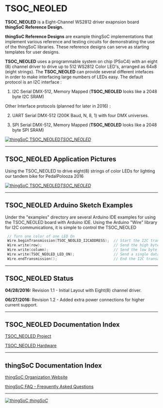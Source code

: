 # TSOC_NEOLED

**TSOC_NEOLED** is a Eight-Channel WS2812 driver exapnsion board **thingSoC Reference Design.** 

**thingSoC Reference Designs** are example thingSoC implementations that implement
various reference and testing circuits for demonstrating the use of the thingSoC libraries.
These reference designs can serve as starting templates for user designs.

**TSOC_NEOLED** uses a programmable system on chip (PSoC4) with an eight (8) channel driver
to drive up to 512 WS2812 Color LED's, arranged as 64x8 (eight strings).
The **TSOC_NEOLED** can provide several different intefaces in order to make
interfacing large numbers of LEDs easy. The default protocol is an I2C interface :

1) I2C Serial DMX-512, Memory Mapped (**TSOC_NEOLED** looks like a 2048 byte I2C SRAM)

Other Interface protocols (planned for later in 2016) :

2) UART Serial DMX-512 (200K Baud, N, 8, 1) with four DMX universes.

3) SPI Serial DMX-512, Memory Mapped (**TSOC_NEOLED** looks like a 2048 byte SPI SRAM)


[![thingSoC TSOC_NEOLED](https://raw.githubusercontent.com/thingSoC/TSOC_NEOLED/master/TSOC_NEOLED/images/TSOC_NEOLED_top.png?raw=true)*TSOC_NEOLED*](https://github.com/thingSoC/TSOC_NEOLED)

---------------------------------------

## TSOC_NEOLED Application Pictures

Using the TSOC_NEOLED to drive eight(8) strings of color LEDs for lighting our tandem bike for PedalPolooza 2016

[![thingSoC TSOC_NEOLED](https://raw.githubusercontent.com/thingSoC/TSOC_NEOLED/master/TSOC_NEOLED/images/light_the_ride2.png?raw=true)*TSOC_NEOLED*](https://github.com/thingSoC/TSOC_NEOLED)

---------------------------------------

## TSOC_NEOLED Arduino Sketch Examples

Under the "examples" directory are several Arduino IDE examples for using the TSOC_NEOLED board with Arduino IDE.
Using the Arduino "Wire" library for I2C communications, it is simple to control the TSOC_NEOLED

```c
 // Turn one color of one LED On
 Wire.beginTransmission(TSOC_NEOLED_I2CADDRESS);  // Start the I2C transaction
 Wire.write(row);                                 // Send the high byte of 16 bit memory address
 Wire.write(column);                              // Send the low byte of 16 bit memory address  (ie. the 
 Wire.write(TSOC_NEOLED_LED_ON);                  // Send a single data byte  (we could send more...)
 Wire.endTransmission();                          // End the I2C transaction
```

---------------------------------------

## TSOC_NEOLED Status <a name="TSOC_NEOLED_status"/>

**04/28/2016:** 
Revision 1.1 - Initial Layout with Eight(8) channel driver.

**06/27/2016:**
Revision 1.2 - Added extra power connections for higher current support.


---------------------------------------

## TSOC_NEOLED Documentation Index <a name="TSOC_NEOLED_documentation_index"/>

[TSOC_NEOLED Project](http://thingsoc.github.io/projects/TSOC_NEOLED.html)

[TSOC_NEOLED Hardware](https://github.com/thingSoC/TSOC_NEOLED/tree/master/TSOC_NEOLED/hardware)


---------------------------------------

## thingSoC Documentation Index <a name="thingSoC_documentation_index"/>

[thingSoC Organization Website](http://thingSoC.github.io)

[thingSoC FAQ - Frequently Asked Questions](http://thingsoc.github.io/support/faq.html)

---------------------------------------

[![thingSoC](http://thingsoc.github.io/img/projects/thingSoC/thingSoC_thumb.png?raw=true) 
*thingSoC*](http://thingsoc.github.io)
